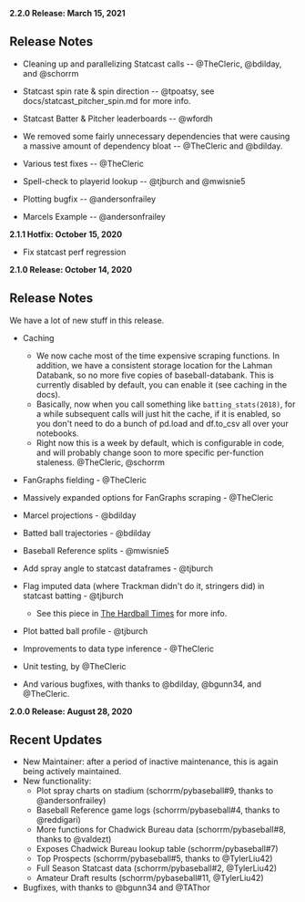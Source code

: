 
**2.2.0 Release: March 15, 2021**

## Release Notes

- Cleaning up and parallelizing Statcast calls -- @TheCleric, @bdilday, and @schorrm

- Statcast spin rate & spin direction -- @tpoatsy, see docs/statcast_pitcher_spin.md for more info.

- Statcast Batter & Pitcher leaderboards -- @wfordh

- We removed some fairly unnecessary dependencies that were causing a massive amount of dependency bloat -- @TheCleric and @bdilday.

- Various test fixes -- @TheCleric

- Spell-check to playerid lookup -- @tjburch and @mwisnie5

- Plotting bugfix -- @andersonfrailey

- Marcels Example -- @andersonfrailey

**2.1.1 Hotfix: October 15, 2020**

-  Fix statcast perf regression

**2.1.0 Release: October 14, 2020**

## Release Notes

We have a lot of new stuff in this release.

- Caching
   - We now cache most of the time expensive scraping functions. In addition, we have a consistent storage location for the Lahman Databank, so no more five copies of baseball-databank. This is currently disabled by default, you can enable it (see caching in the docs).
   - Basically, now when you call something like `batting_stats(2018)`, for a while subsequent calls will just hit the cache, if it is enabled, so you don't need to do a bunch of pd.load and df.to_csv all over your notebooks.
   - Right now this is a week by default, which is configurable in code, and will probably change soon to more specific per-function staleness. @TheCleric, @schorrm

- FanGraphs fielding - @TheCleric

- Massively expanded options for FanGraphs scraping - @TheCleric

- Marcel projections - @bdilday

- Batted ball trajectories - @bdilday

- Baseball Reference splits - @mwisnie5

- Add spray angle to statcast dataframes - @tjburch

- Flag imputed data (where Trackman didn't do it, stringers did) in statcast batting - @tjburch
   - See this piece in [The Hardball Times](https://tht.fangraphs.com/43416-2/) for more info.

- Plot batted ball profile - @tjburch

- Improvements to data type inference - @TheCleric

- Unit testing, by @TheCleric

- And various bugfixes, with thanks to @bdilday, @bgunn34, and @TheCleric.

**2.0.0 Release: August 28, 2020**

## Recent Updates
- New Maintainer: after a period of inactive maintenance, this is again being actively maintained.
- New functionality:
   - Plot spray charts on stadium (schorrm/pybaseball#9, thanks to @andersonfrailey)
   - Baseball Reference game logs (schorrm/pybaseball#4, thanks to @reddigari)
   - More functions for Chadwick Bureau data (schorrm/pybaseball#8, thanks to @valdezt)
   - Exposes Chadwick Bureau lookup table (schorrm/pybaseball#7)
   - Top Prospects (schorrm/pybaseball#5, thanks to @TylerLiu42)
   - Full Season Statcast data (schorrm/pybaseball#2, @TylerLiu42)
   - Amateur Draft results (schorrm/pybaseball#11, @TylerLiu42)
- Bugfixes, with thanks to @bgunn34 and @TAThor
